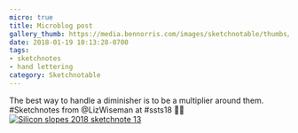 ```yaml
---
micro: true
title: Microblog post
gallery_thumb: https://media.bennorris.com/images/sketchnotable/thumbs/silicon-slopes-2018-sketchnote-13.jpg
date: 2018-01-19 10:13:28-0700
tags:
- sketchnotes
- hand lettering
category: Sketchnotable
---
```


The best way to handle a diminisher is to be a multiplier around them. #Sketchnotes from @LizWiseman at #ssts18 ✍🏼 [![Silicon slopes 2018 sketchnote 13](https://media.bennorris.com/images/sketchnotable/silicon-slopes-2018/silicon-slopes-2018-sketchnote-13.jpg)](https://media.bennorris.com/images/sketchnotable/silicon-slopes-2018/silicon-slopes-2018-sketchnote-13.jpg)